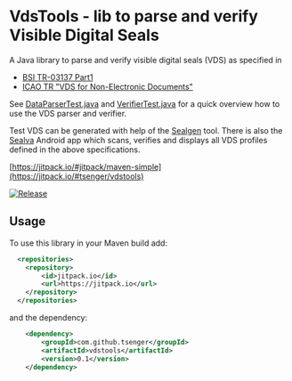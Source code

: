 # VdsTools - lib to parse and verify Visible Digital Seals


A Java library to parse and verify visible digital seals (VDS) as specified in
- [BSI TR-03137 Part1](https://www.bsi.bund.de/EN/Themen/Unternehmen-und-Organisationen/Standards-und-Zertifizierung/Technische-Richtlinien/TR-nach-Thema-sortiert/tr03137/tr-03137.html)
- [ICAO TR "VDS for Non-Electronic Documents"](https://www.icao.int/Security/FAL/TRIP/Documents/TR%20-%20Visible%20Digital%20Seals%20for%20Non-Electronic%20Documents%20V1.7.pdf)

See [DataParserTest.java](https://github.com/tsenger/vdstools/blob/main/src/test/java/de/tsenger/vds_tools/DataParserTest.java) and [VerifierTest.java](https://github.com/tsenger/vdstools/blob/main/src/test/java/de/tsenger/vds_tools/VerifierTest.java) for a quick overview how to use the VDS parser and verifier.

Test VDS can be generated with help of the [Sealgen](https://sealgen.tsenger.de) tool. 
There is also the [Sealva](https://play.google.com/store/apps/details?id=de.tsenger.sealver) Android app which scans, verifies and displays all VDS profiles defined in the above specifications.

[https://jitpack.io/#jitpack/maven-simple](https://jitpack.io/#tsenger/vdstools)

[![Release](https://jitpack.io/v/tsenger/vdstools.svg)](https://jitpack.io/#tsenger/vdstools)

## Usage

To use this library in your Maven build add:

```xml
  <repositories>
    <repository>
        <id>jitpack.io</id>
        <url>https://jitpack.io</url>
    </repository>
  </repositories>
```

and the dependency:

```xml
    <dependency>
        <groupId>com.github.tsenger</groupId>
        <artifactId>vdstools</artifactId>
        <version>0.1</version>
    </dependency>
```
